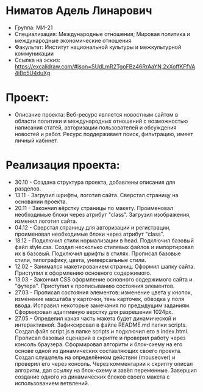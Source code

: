 # Ниматов Адель Линарович
- Группа: МИ-21
- Специализация: Международные отношения; Мировая политика и международные экономические отношения
- Факультет: Институт национальной культуры и межкультурной коммуникации
- Ссылка на эскиз: https://excalidraw.com/#json=SUdLmR2TgoFBz46RrAaYN,2xXoffKFfVA4iBp5U4duXg
# Проект:
- Описание проекта: Веб-ресурс является новостным сайтом в области политики и международных отношений с возможностью написания статей, авторизации пользователей и обсуждения новостей и работ. Ресурс поддерживает поиск, фильтрацию, имеет личный кабинет. 
# Реализация проекта:
- 30.10 - Создана структура проекта, добавлены описания для разделов. 
- 13.11 - Загрузил шрифты, логотип сайта. Сверстал страницу на основании проекта.
- 20.11 - Закончил вёрстку страницы по макету. Проименовал необходимые блоки через атрибут "class". Загрузил изображения, изменил логотип сайта.
- 04.12 - Сверстал страницу для авторизации и регистрации, проименовал необходимые блоки через атрибут "class".
- 18.12 - Подключил стили нормализации в head. Подключил базовый файл style.css. Создал несколько стилевых файлов и импортировал их в базовый. Подключил шрифты в стилях. Прописал базовые стили, типографику, цвета, универсальные стили.
- 12.02 - Занимался макетированием страниц. Оформил шапку сайта. Приступил к оформлению основного содержимого.
- 13.03 - Закончил CSS оформление основного содержимого сайта и "футера". Приступил к прописыванию состояния элементов.
- 27.03 - Прописал состояния элементов: изменение цвета у кнопок, изменение масштаба у карточки, тень карточек, обводка у поля ввода. Исправил некоторые замечания по предыдущим заданиям. 
Сформировал адаптивную верстку для разрешения 1024px.
- 27.05 - Определил какая часть макета будет динамической и интерактивной. Зафиксировал в файле README.md папки scripts. Создал файл script.js в папке scripts и подключил его в index.html. Прописал базовый сценарий в скрипте и проверил работу через консоль браузера. Сформировал алгоритм и блок-схему на его основе одной из динамических составляющих своего проекта. Создал слушатель на определённом действии (mouseover) и проверил его через консоль. Через комментарии к скрипту описал алгоритм, дал ссылку на блок-схему и завёл переменные. Завершил создание одного из динамических блоков своего макета с использованием ветвлений. 